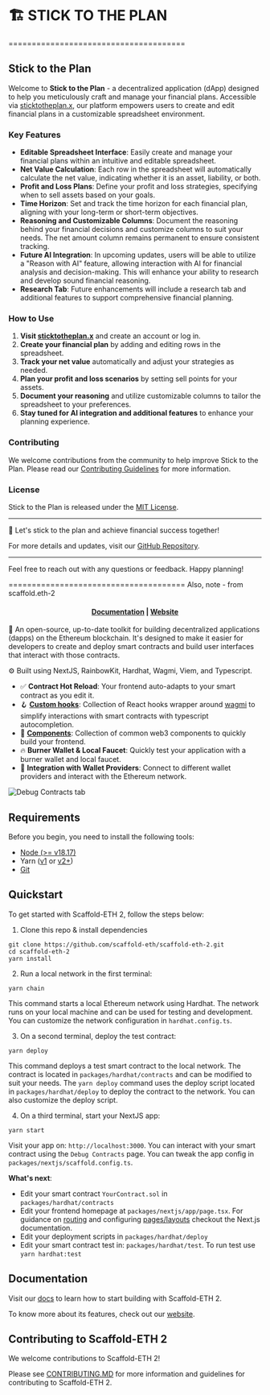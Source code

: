 # 🏗 STICK TO THE PLAN
======================================

## Stick to the Plan

Welcome to **Stick to the Plan** - a decentralized application (dApp) designed to help you meticulously craft and manage your financial plans. Accessible via [sticktotheplan.x](https://sticktotheplan.x), our platform empowers users to create and edit financial plans in a customizable spreadsheet environment.

### Key Features

- **Editable Spreadsheet Interface**: Easily create and manage your financial plans within an intuitive and editable spreadsheet.
- **Net Value Calculation**: Each row in the spreadsheet will automatically calculate the net value, indicating whether it is an asset, liability, or both.
- **Profit and Loss Plans**: Define your profit and loss strategies, specifying when to sell assets based on your goals.
- **Time Horizon**: Set and track the time horizon for each financial plan, aligning with your long-term or short-term objectives.
- **Reasoning and Customizable Columns**: Document the reasoning behind your financial decisions and customize columns to suit your needs. The net amount column remains permanent to ensure consistent tracking.
- **Future AI Integration**: In upcoming updates, users will be able to utilize a "Reason with AI" feature, allowing interaction with AI for financial analysis and decision-making. This will enhance your ability to research and develop sound financial reasoning.
- **Research Tab**: Future enhancements will include a research tab and additional features to support comprehensive financial planning.

### How to Use

1. **Visit [sticktotheplan.x](https://sticktotheplan.x)** and create an account or log in.
2. **Create your financial plan** by adding and editing rows in the spreadsheet.
3. **Track your net value** automatically and adjust your strategies as needed.
4. **Plan your profit and loss scenarios** by setting sell points for your assets.
5. **Document your reasoning** and utilize customizable columns to tailor the spreadsheet to your preferences.
6. **Stay tuned for AI integration and additional features** to enhance your planning experience.

### Contributing

We welcome contributions from the community to help improve Stick to the Plan. Please read our [Contributing Guidelines](CONTRIBUTING.md) for more information.

### License

Stick to the Plan is released under the [MIT License](LICENSE).

---

🚀 Let's stick to the plan and achieve financial success together!

For more details and updates, visit our [GitHub Repository](https://github.com/your-repo-url).

---

Feel free to reach out with any questions or feedback. Happy planning!


======================================
Also, note - from scaffold.eth-2
<h4 align="center">
  <a href="https://docs.scaffoldeth.io">Documentation</a> |
  <a href="https://scaffoldeth.io">Website</a>
</h4>

🧪 An open-source, up-to-date toolkit for building decentralized applications (dapps) on the Ethereum blockchain. It's designed to make it easier for developers to create and deploy smart contracts and build user interfaces that interact with those contracts.

⚙️ Built using NextJS, RainbowKit, Hardhat, Wagmi, Viem, and Typescript.

- ✅ **Contract Hot Reload**: Your frontend auto-adapts to your smart contract as you edit it.
- 🪝 **[Custom hooks](https://docs.scaffoldeth.io/hooks/)**: Collection of React hooks wrapper around [wagmi](https://wagmi.sh/) to simplify interactions with smart contracts with typescript autocompletion.
- 🧱 [**Components**](https://docs.scaffoldeth.io/components/): Collection of common web3 components to quickly build your frontend.
- 🔥 **Burner Wallet & Local Faucet**: Quickly test your application with a burner wallet and local faucet.
- 🔐 **Integration with Wallet Providers**: Connect to different wallet providers and interact with the Ethereum network.

![Debug Contracts tab](https://github.com/scaffold-eth/scaffold-eth-2/assets/55535804/b237af0c-5027-4849-a5c1-2e31495cccb1)

## Requirements

Before you begin, you need to install the following tools:

- [Node (>= v18.17)](https://nodejs.org/en/download/)
- Yarn ([v1](https://classic.yarnpkg.com/en/docs/install/) or [v2+](https://yarnpkg.com/getting-started/install))
- [Git](https://git-scm.com/downloads)

## Quickstart

To get started with Scaffold-ETH 2, follow the steps below:

1. Clone this repo & install dependencies

```
git clone https://github.com/scaffold-eth/scaffold-eth-2.git
cd scaffold-eth-2
yarn install
```

2. Run a local network in the first terminal:

```
yarn chain
```

This command starts a local Ethereum network using Hardhat. The network runs on your local machine and can be used for testing and development. You can customize the network configuration in `hardhat.config.ts`.

3. On a second terminal, deploy the test contract:

```
yarn deploy
```

This command deploys a test smart contract to the local network. The contract is located in `packages/hardhat/contracts` and can be modified to suit your needs. The `yarn deploy` command uses the deploy script located in `packages/hardhat/deploy` to deploy the contract to the network. You can also customize the deploy script.

4. On a third terminal, start your NextJS app:

```
yarn start
```

Visit your app on: `http://localhost:3000`. You can interact with your smart contract using the `Debug Contracts` page. You can tweak the app config in `packages/nextjs/scaffold.config.ts`.

**What's next**:

- Edit your smart contract `YourContract.sol` in `packages/hardhat/contracts`
- Edit your frontend homepage at `packages/nextjs/app/page.tsx`. For guidance on [routing](https://nextjs.org/docs/app/building-your-application/routing/defining-routes) and configuring [pages/layouts](https://nextjs.org/docs/app/building-your-application/routing/pages-and-layouts) checkout the Next.js documentation.
- Edit your deployment scripts in `packages/hardhat/deploy`
- Edit your smart contract test in: `packages/hardhat/test`. To run test use `yarn hardhat:test`

## Documentation

Visit our [docs](https://docs.scaffoldeth.io) to learn how to start building with Scaffold-ETH 2.

To know more about its features, check out our [website](https://scaffoldeth.io).

## Contributing to Scaffold-ETH 2

We welcome contributions to Scaffold-ETH 2!

Please see [CONTRIBUTING.MD](https://github.com/scaffold-eth/scaffold-eth-2/blob/main/CONTRIBUTING.md) for more information and guidelines for contributing to Scaffold-ETH 2.